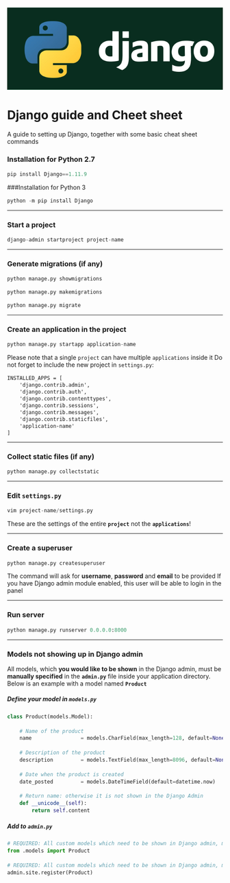 ![Django Guide and Cheat sheet](https://raw.githubusercontent.com/graphenessl/django-guide/master/images/python-django.png "Django guide and Cheat sheet")

# Django guide and Cheet sheet
A guide to setting up Django, together with some basic cheat sheet commands

### Installation for Python 2.7
```python
pip install Django==1.11.9
```
###Installation for Python 3
```python
python -m pip install Django
```
---
### Start a project
```python
django-admin startproject project-name
```

---
### Generate migrations (if any)
```python
python manage.py showmigrations
```
```python
python manage.py makemigrations
```
```python
python manage.py migrate
```

---
### Create an application in the project
```python
python manage.py startapp application-name
```

Please note that a single `project` can have multiple `applications` inside it
Do not forget to include the new project in `settings.py`:

```
INSTALLED_APPS = [
    'django.contrib.admin',
    'django.contrib.auth',
    'django.contrib.contenttypes',
    'django.contrib.sessions',
    'django.contrib.messages',
    'django.contrib.staticfiles',
    'application-name'
]
```

---
### Collect static files (if any)
```python
python manage.py collectstatic
```

---
### Edit ``settings.py``
```python
vim project-name/settings.py
```

These are the settings of the entire **`project`** not the **`applications`**!

---
### Create a superuser
```python
python manage.py createsuperuser
```

The command will ask for **username**, **password** and **email** to be provided
If you have Django admin module enabled, this user will be able to login in the panel

---
### Run server
```python
python manage.py runserver 0.0.0.0:8000
```
---
### Models not showing up in Django admin
All models, which **you would like to be shown** in the Django admin, must be **manually specified** in the **`admin.py`** file inside your application directory. Below is an example with a model named **`Product`**

##### Define your model in ``models.py``
```python
class Product(models.Model):

    # Name of the product
    name                = models.CharField(max_length=128, default=None, blank=True, null=True)

    # Description of the product
    description         = models.TextField(max_length=8096, default=None, blank=True, null=True)

    # Date when the product is created
    date_posted         = models.DateTimeField(default=datetime.now)

    # Return name: otherwise it is not shown in the Django Admin
    def __unicode__(self):
        return self.content
```

##### Add to ``admin.py``
```python
# REQUIRED: All custom models which need to be shown in Django admin, must be manually INCLUDED here:
from .models import Product

# REQUIRED: All custom models which need to be shown in Django admin, must be manually also REGISTERED here:
admin.site.register(Product)
```
